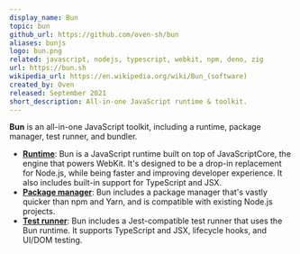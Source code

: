 ```yaml
---
display_name: Bun
topic: bun
github_url: https://github.com/oven-sh/bun
aliases: bunjs
logo: bun.png
related: javascript, nodejs, typescript, webkit, npm, deno, zig
url: https://bun.sh
wikipedia_url: https://en.wikipedia.org/wiki/Bun_(software)
created_by: Oven
released: September 2021
short_description: All-in-one JavaScript runtime & toolkit.
---
```


**Bun** is an all-in-one JavaScript toolkit, including a runtime, package manager, test runner, and bundler.

-   [**Runtime**](https://bun.sh/docs/cli/run): Bun is a JavaScript runtime built on top of JavaScriptCore, the engine that powers WebKit. It's designed to be a drop-in replacement for Node.js, while being faster and improving developer experience. It also includes built-in support for TypeScript and JSX.
-   [**Package manager**](https://bun.sh/docs/cli/install): Bun includes a package manager that's vastly quicker than npm and Yarn, and is compatible with existing Node.js projects.
-   [**Test runner**](https://bun.sh/docs/cli/test): Bun includes a Jest-compatible test runner that uses the Bun runtime. It supports TypeScript and JSX, lifecycle hooks, and UI/DOM testing.
